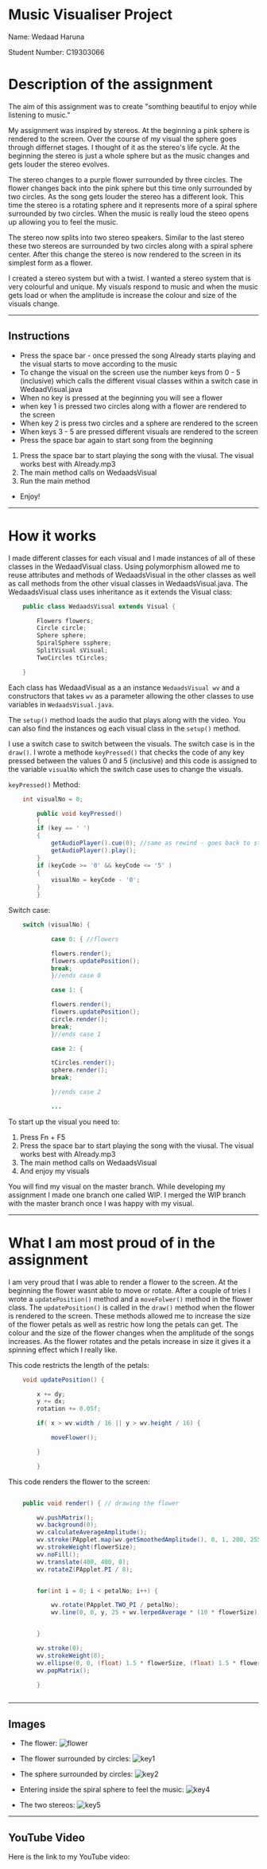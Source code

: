# Music Visualiser Project

Name: Wedaad Haruna

Student Number: C19303066

# Description of the assignment
The aim of this assignment was to create "somthing beautiful to enjoy while listening to music." 

My assignment was inspired by stereos. At the beginning a pink sphere is rendered to the screen. Over the course of my visual the sphere goes through differnet stages. I thought of it as the stereo's life cycle. At the beginning the stereo is just a whole sphere but as the music changes and gets louder the stereo evolves. 

The stereo changes to a purple flower surrounded by three circles. The flower changes back into the pink sphere but this time only surrounded by two circles. As the song gets louder the stereo has a different look. This time the stereo is a rotating sphere and it represents more of a spiral sphere surrounded by two circles. When the music is really loud the steeo opens up allowing you to feel the music.  

The stereo now splits into two stereo speakers. Similar to the last stereo these two stereos are surrounded by two circles along with a spiral sphere center. After this change the stereo is now rendered to the screen in its simplest form as a flower. 

I created a stereo system but with a twist. I wanted a stereo system that is very colourful and unique. My visuals respond to music and when the music gets load or when the amplitude is increase the colour and size of the visuals change.

---

## Instructions
- Press the space bar - once pressed the song Already starts playing and the visual starts to move according to the music
- To change the visual on the screen use the number keys from 0 - 5 (inclusive) which calls the different visual classes within a switch case in WedaadVisual.java
- When no key is pressed at the beginning you will see a flower
- when key 1 is pressed two circles along with a flower are rendered to the screen
- When key 2 is press two circles and a sphere are rendered to the screen
- When keys 3 - 5 are pressed different visuals are rendered to the screen
- Press the space bar again to start song from the beginning

1. Press the space bar to start playing the song with the viusal. The visual works best with Already.mp3
2. The main method calls on WedaadsVisual
3. Run the main method
- Enjoy! 

---

# How it works

I made different classes for each visual and I made instances of all of these classes in the WedaadVisual class. Using polymorphism allowed me to reuse attributes and methods of WedaadsVisual in the other classes as well as call methods from the other visual classes in WedaadsVisual.java. The WedaadsVisual class uses inheritance as it extends  the Visual class:

```Java
	public class WedaadsVisual extends Visual {

	    Flowers flowers;
	    Circle circle;
	    Sphere sphere;
	    SpiralSphere ssphere;
	    SplitVisual sVisual;
	    TwoCircles tCircles;

	}
```

Each class has WedaadVisual as a an instance `WedaadsVisual wv` and a constructors that takes `wv` as a parameter allowing the other classes to use variables in `WedaadsVisual.java`.

The `setup()` method loads the audio that plays along with the video. You can also find the instances og each visual class in the `setup()` method.

I use a switch case to switch between the visuals. The switch case is in the `draw()`. I wrote a methode `keyPressed()` that checks the code of any key pressed between the values 0 and 5 (inclusive) and this code is assigned to the variable `visualNo` which the switch case uses to change the visuals. 

`keyPressed()` Method: 

```Java
	int visualNo = 0;

	    public void keyPressed()
	    {
		if (key == ' ')
		{
		    getAudioPlayer().cue(0); //same as rewind - goes back to start 
		    getAudioPlayer().play();
		}
		if (keyCode >= '0' && keyCode <= '5' )
		{
		    visualNo = keyCode - '0';
		}
	    }

```

Switch case: 

```Java
	switch (visualNo) { 

		    case 0: { //flowers

			flowers.render();
			flowers.updatePosition();
			break;
		    }//ends case 0

		    case 1: {

			flowers.render();
			flowers.updatePosition();
			circle.render();
			break;
		    }//ends case 1 

		    case 2: {

			tCircles.render();
			sphere.render();
			break;

		    }//ends case 2

		    ...
```

To start up the visual you need to:

1. Press Fn + F5
2. Press the space bar to start playing the song with the viusal. The visual works best with Already.mp3
3. The main method calls on WedaadsVisual
4. And enjoy my visuals

You will find my visual on the master branch. While developing my assignment I made one branch one called WIP. I merged the WIP branch with the master branch once I was happy with my visual.

---

# What I am most proud of in the assignment

I am very proud that I was able to render a flower to the screen. At the beginning the flower wasnt able to move or rotate. After a couple of tries I wrote a `updatePosition()` method and a `moveFolwer()` method in the flower class. The `updatePosition()` is called in the `draw()` method when the flower is rendered to the screen. These methods allowed me to increase the size of the flower petals as well as restric how long the petals can get. The colour and the size of the flower changes when the amplitude of the songs increases. As the flower rotates and the petals increase in size it gives it a spinning effect which I really like. 

This code restricts the length of the petals:

```Java
	void updatePosition() {

		x += dy;
		y += dx;
		rotation += 0.05f;

		if( x > wv.width / 16 || y > wv.height / 16) {

		    moveFlower();

		}

	    }

```

This code renders the flower to the screen:

```Java

	public void render() { // drawing the flower

		wv.pushMatrix();
		wv.background(0);
		wv.calculateAverageAmplitude();
		wv.stroke(PApplet.map(wv.getSmoothedAmplitude(), 0, 1, 200, 255), 255, 255);
		wv.strokeWeight(flowerSize);
		wv.noFill();
		wv.translate(400, 400, 0);
		wv.rotateZ(PApplet.PI / 8);


		for(int i = 0; i < petalNo; i++) {

		    wv.rotate(PApplet.TWO_PI / petalNo);
		    wv.line(0, 0, y, 25 + wv.lerpedAverage * (10 * flowerSize));


		}

		wv.stroke(0);
		wv.strokeWeight(8);
		wv.ellipse(0, 0, (float) 1.5 * flowerSize, (float) 1.5 * flowerSize);
		wv.popMatrix();

	    }



```

---

## Images 

- The flower:
![flower](images/flower.jpg)

- The flower surrounded by circles:
![key1](images/key1.jpg)

- The sphere surrounded by circles:
![key2](images/key2.jpg)

- Entering inside the spiral sphere to feel the music:
![key4](images/key4.jpg)

- The two stereos: 
![key5](images/key5.jpg)

---

## YouTube Video

Here is the link to my YouTube video: 





